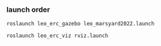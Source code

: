 ### launch order
`roslaunch leo_erc_gazebo leo_marsyard2022.launch`

`roslaunch leo_erc_viz rviz.launch`
